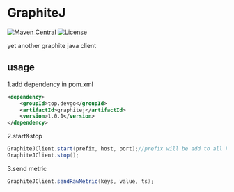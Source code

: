 # GraphiteJ

[![Maven Central](https://maven-badges.herokuapp.com/maven-central/top.devgo/graphitej/badge.svg)](https://search.maven.org/#search%7Cga%7C1%7Ctop.devgo.graphitej)
[![License](https://img.shields.io/badge/license-Apache--2.0-green.svg)](https://www.apache.org/licenses/LICENSE-2.0.html)

yet another graphite java client


## usage

1.add dependency in pom.xml

```xml
<dependency>
    <groupId>top.devgo</groupId>
    <artifactId>graphitej</artifactId>
    <version>1.0.1</version>
</dependency>
```

2.start&stop

```java
GraphiteJClient.start(prefix, host, port);//prefix will be add to all keys
GraphiteJClient.stop();
```

3.send metric
```java
GraphiteJClient.sendRawMetric(keys, value, ts);
```
